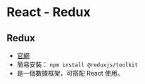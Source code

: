 # React - Redux

## Redux

- [官網](https://redux.js.org/)
- 簡易安裝： `npm install @reduxjs/toolkit`
- 是一個數據框架，可搭配 React 使用。
